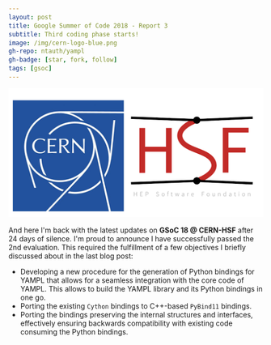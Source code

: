 ```yaml
---
layout: post
title: Google Summer of Code 2018 - Report 3
subtitle: Third coding phase starts!
image: /img/cern-logo-blue.png
gh-repo: ntauth/yampl
gh-badge: [star, fork, follow]
tags: [gsoc]
---
```

![CERN-HSF](/img/gsoc-cern-hsf.png)

And here I'm back with the latest updates on **GSoC 18 @ CERN-HSF** after 24 days of silence. I'm proud to announce
I have successfully passed the 2nd evaluation. This required the fulfillment of a few objectives I briefly discussed
about in the last blog post:
- Developing a new procedure for the generation of Python bindings for YAMPL that allows for a seamless integration
with the core code of YAMPL. This allows to build the YAMPL library and its Python bindings in one go.
- Porting the existing `Cython` bindings to C++-based `PyBind11` bindings.
- Porting the bindings preserving the internal structures and interfaces, effectively ensuring backwards compatibility
with existing code consuming the Python bindings.
